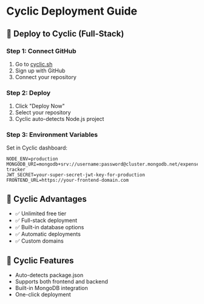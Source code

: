 # Cyclic Deployment Guide

## 🚀 Deploy to Cyclic (Full-Stack)

### Step 1: Connect GitHub
1. Go to [cyclic.sh](https://cyclic.sh)
2. Sign up with GitHub
3. Connect your repository

### Step 2: Deploy
1. Click "Deploy Now"
2. Select your repository
3. Cyclic auto-detects Node.js project

### Step 3: Environment Variables
Set in Cyclic dashboard:
```
NODE_ENV=production
MONGODB_URI=mongodb+srv://username:password@cluster.mongodb.net/expense-tracker
JWT_SECRET=your-super-secret-jwt-key-for-production
FRONTEND_URL=https://your-frontend-domain.com
```

## 🎯 Cyclic Advantages
- ✅ Unlimited free tier
- ✅ Full-stack deployment
- ✅ Built-in database options
- ✅ Automatic deployments
- ✅ Custom domains

## 🔧 Cyclic Features
- Auto-detects package.json
- Supports both frontend and backend
- Built-in MongoDB integration
- One-click deployment

